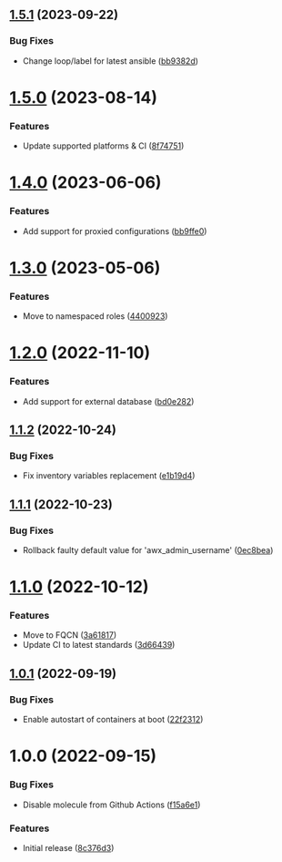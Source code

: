 ## [1.5.1](https://github.com/de-it-krachten/ansible-role-awx_docker/compare/v1.5.0...v1.5.1) (2023-09-22)


### Bug Fixes

* Change loop/label for latest ansible ([bb9382d](https://github.com/de-it-krachten/ansible-role-awx_docker/commit/bb9382d2bdd6662e22110d48948da7178fad3459))

# [1.5.0](https://github.com/de-it-krachten/ansible-role-awx_docker/compare/v1.4.0...v1.5.0) (2023-08-14)


### Features

* Update supported platforms & CI ([8f74751](https://github.com/de-it-krachten/ansible-role-awx_docker/commit/8f74751df0f2b5a19ba44ded4f3d6e9d8619f495))

# [1.4.0](https://github.com/de-it-krachten/ansible-role-awx_docker/compare/v1.3.0...v1.4.0) (2023-06-06)


### Features

* Add support for proxied configurations ([bb9ffe0](https://github.com/de-it-krachten/ansible-role-awx_docker/commit/bb9ffe029b1ede1081eecd623d7585029afee17b))

# [1.3.0](https://github.com/de-it-krachten/ansible-role-awx_docker/compare/v1.2.0...v1.3.0) (2023-05-06)


### Features

* Move to namespaced roles ([4400923](https://github.com/de-it-krachten/ansible-role-awx_docker/commit/44009232456a20510d3e414f764ce5e3af885a26))

# [1.2.0](https://github.com/de-it-krachten/ansible-role-awx_docker/compare/v1.1.2...v1.2.0) (2022-11-10)


### Features

* Add support for external database ([bd0e282](https://github.com/de-it-krachten/ansible-role-awx_docker/commit/bd0e2825a070216268cb77159c631dbbeb598294))

## [1.1.2](https://github.com/de-it-krachten/ansible-role-awx_docker/compare/v1.1.1...v1.1.2) (2022-10-24)


### Bug Fixes

* Fix inventory variables replacement ([e1b19d4](https://github.com/de-it-krachten/ansible-role-awx_docker/commit/e1b19d4ee62363f686ce07c2268999d0df224e34))

## [1.1.1](https://github.com/de-it-krachten/ansible-role-awx_docker/compare/v1.1.0...v1.1.1) (2022-10-23)


### Bug Fixes

* Rollback faulty default value for 'awx_admin_username' ([0ec8bea](https://github.com/de-it-krachten/ansible-role-awx_docker/commit/0ec8bea3e4c6f7b15fce6c717024fd681378ecdf))

# [1.1.0](https://github.com/de-it-krachten/ansible-role-awx_docker/compare/v1.0.1...v1.1.0) (2022-10-12)


### Features

* Move to FQCN ([3a61817](https://github.com/de-it-krachten/ansible-role-awx_docker/commit/3a61817fcaafd9c1e2a3a69e9e0972e36ebc91cf))
* Update CI to latest standards ([3d66439](https://github.com/de-it-krachten/ansible-role-awx_docker/commit/3d66439dc04e11a61457d9ef2c145f892ca9d12e))

## [1.0.1](https://github.com/de-it-krachten/ansible-role-awx_docker/compare/v1.0.0...v1.0.1) (2022-09-19)


### Bug Fixes

* Enable autostart of containers at boot ([22f2312](https://github.com/de-it-krachten/ansible-role-awx_docker/commit/22f231257653496b6a1dcae61358c45fe11d5bd8))

# 1.0.0 (2022-09-15)


### Bug Fixes

* Disable molecule from Github Actions ([f15a6e1](https://github.com/de-it-krachten/ansible-role-awx_docker/commit/f15a6e182ea40309aaea8b61306df23f7ac8c863))


### Features

* Initial release ([8c376d3](https://github.com/de-it-krachten/ansible-role-awx_docker/commit/8c376d3df8b92b400ced332f8628583a8fd2e057))
